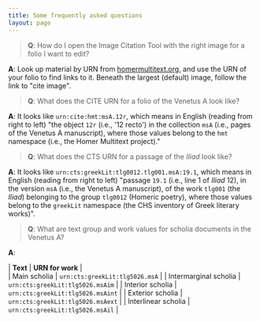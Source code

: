 ```yaml
---
title: Some frequently asked questions
layout: page
---
```




>**Q**: How do I open the Image Citation Tool with the right image for a folio I want to edit?

**A**: Look up  material by URN from [homermultitext.org](http://www.homermultitext.org/hmt-digital/svcforms), and use the URN of your folio to find links to it.  Beneath the largest (default) image, follow the link to "cite image".


>**Q**: What does the CITE URN for a folio of the Venetus A look like?

**A**:  It looks like `urn:cite:hmt:msA.12r`, which means in English (reading from right to left) "the object `12r` (i.e., '12 recto') in the collection `msA` (i.e., pages of the Venetus A manuscript), where those values belong to the `hmt` namespace (i.e., the Homer Multitext project)."

>**Q**:  What does the CTS URN for a passage of the *Iliad* look like?

**A**:  It looks like `urn:cts:greekLit:tlg0012.tlg001.msA:19.1`, which means in English (reading from right to left) "passage `19.1` (i.e., line 1 of *Iliad* 12), in the version `msA` (i.e., the Venetus A manuscript), of the work `tlg001` (the *Iliad*) belonging to the group `tlg0012` (Homeric poetry), where those values belong to the `greekLit` namespace (the CHS inventory of Greek literary works)".

>**Q**:  What are text group and work values for scholia documents in the Venetus A?

**A**:


| **Text** | **URN for work** |  
| Main scholia | `urn:cts:greekLit:tlg5026.msA` |
| Intermarginal scholia | `urn:cts:greekLit:tlg5026.msAim` |
| Interior scholia | `urn:cts:greekLit:tlg5026.msAint` |
| Exterior scholia | `urn:cts:greekLit:tlg5026.msAext` |
| Interlinear scholia | `urn:cts:greekLit:tlg5026.msAil` |
